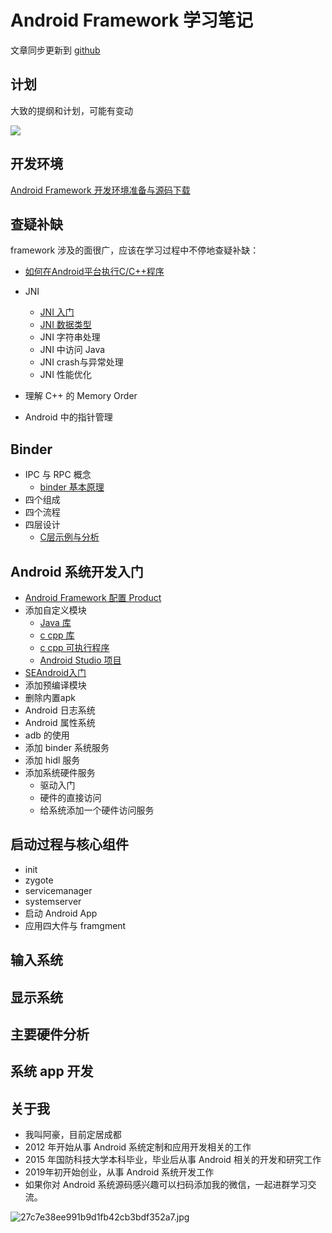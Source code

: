 # Android Framework 学习笔记

文章同步更新到 [github](https://github.com/ahaoddu/AndroidSourceLearn)

## 计划

大致的提纲和计划，可能有变动

![](https://gitee.com/stingerzou/pic-bed/raw/master/img/Android%20Framework%E5%AD%A6%E4%B9%A0%E7%AC%94%E8%AE%B0.png)

## 开发环境

[Android Framework 开发环境准备与源码下载](https://juejin.cn/post/7140475109264850981/)

## 查疑补缺

framework 涉及的面很广，应该在学习过程中不停地查疑补缺：

* [如何在Android平台执行C/C++程序](https://juejin.cn/post/7166816766763466783/)

* JNI
  * [JNI 入门](https://juejin.cn/post/7166820136916582431)
  * [JNI 数据类型](https://juejin.cn/post/7166820337831641102)
  * JNI 字符串处理
  * JNI 中访问 Java
  * JNI crash与异常处理
  * JNI 性能优化

* 理解 C++ 的 Memory Order

* Android 中的指针管理


## Binder
* IPC 与 RPC 概念
  * [binder 基本原理](https://juejin.cn/post/7166238795132567582)
* 四个组成
* 四个流程
* 四层设计
  * [C层示例与分析](https://juejin.cn/post/7166835048757329950/)

## Android 系统开发入门

* [Android Framework 配置 Product](https://juejin.cn/post/7166822405887754253/)
* 添加自定义模块
  *  [Java 库](https://juejin.cn/post/7166826060317720607/)
  *  [c cpp 库](https://juejin.cn/post/7166826482226970655/)
  *  [c cpp 可执行程序](https://juejin.cn/post/7166826776868421662/)
  *  [Android Studio 项目](https://juejin.cn/post/7166834673019650056/)
* [SEAndroid入门](https://juejin.cn/post/7166836133970591751/)
* 添加预编译模块
* 删除内置apk
* Android 日志系统
* Android 属性系统
* adb 的使用
* 添加 binder 系统服务
* 添加 hidl 服务
* 添加系统硬件服务
  * 驱动入门
  * 硬件的直接访问
  * 给系统添加一个硬件访问服务


## 启动过程与核心组件

* init
* zygote
* servicemanager
* systemserver
* 启动 Android App
* 应用四大件与 framgment


## 输入系统

## 显示系统

## 主要硬件分析

## 系统 app 开发

## 关于我

- 我叫阿豪，目前定居成都
- 2012 年开始从事 Android 系统定制和应用开发相关的工作
- 2015 年国防科技大学本科毕业，毕业后从事 Android 相关的开发和研究工作
- 2019年初开始创业，从事 Android 系统开发工作
- 如果你对 Android 系统源码感兴趣可以扫码添加我的微信，一起进群学习交流。
  
![27c7e38ee991b9d1fb42cb3bdf352a7.jpg](https://cdn.nlark.com/yuque/0/2022/jpeg/2613680/1662174041146-53015bfc-12f7-4023-9131-0a9e51fd00a2.jpeg#clientId=u0593d637-e239-4&crop=0&crop=0&crop=1&crop=1&from=drop&id=ud527bf55&margin=%5Bobject%20Object%5D&name=27c7e38ee991b9d1fb42cb3bdf352a7.jpg&originHeight=430&originWidth=430&originalType=binary&ratio=1&rotation=0&showTitle=false&size=42506&status=done&style=none&taskId=uf620381e-5767-4559-867e-093d91d3256&title=#crop=0&crop=0&crop=1&crop=1&id=qxLzV&originHeight=430&originWidth=430&originalType=binary&ratio=1&rotation=0&showTitle=false&status=done&style=none&title=)
